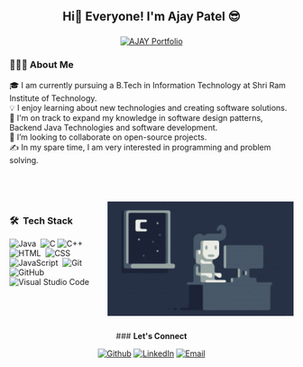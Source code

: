 <div align='right'>

</div>

<!-- WAKING HAND WITH GOOD TO HAVE YOU TEXT-->
<h2 align=center>Hi👋 Everyone! I'm Ajay Patel 😎</h2>

<div align='center'>

###

[![AJAY Portfolio](https://img.shields.io/badge/-My%20Portfolio-e4eff2?style=for-the-badge&logo=rss&logoColor=black)](https://ajaypatel-512.github.io/Personal_Portfolio/)

</div>

<!--ABOUT ME CODE-->
<h3 align="left">👨🏻‍💻  About Me</h3>
🎓  I am currently pursuing a B.Tech in Information Technology at Shri Ram Institute of Technology.<br>
💡  I enjoy learning about new technologies and creating software solutions.<br>
🌱  I'm on track to expand my knowledge in software design patterns, Backend Java Technologies and software development.<br>
👯 I’m looking to collaborate on open-source projects.<br>
✍️  In my spare time, I am very interested in programming and problem solving.<br>

<br><br><br>
<img alt="Night Coding" src="https://raw.githubusercontent.com/AVS1508/AVS1508/master/assets/Night-Coding.gif" width="330px" align="right"/>

### 🛠 &nbsp;Tech Stack

![Java](https://img.shields.io/badge/-Java-05122A?style=flat&logo=Java&logoColor=FFA518)&nbsp;
![C](https://img.shields.io/badge/-C-05122A?style=flat&logo=C&logoColor=A8B9CC)
![C++](https://img.shields.io/badge/-C++-05122A?style=flat&logo=C%2B%2B&logoColor=00599C)&nbsp;
![HTML](https://img.shields.io/badge/-HTML-05122A?style=flat&logo=HTML5)&nbsp;
![CSS](https://img.shields.io/badge/-CSS-05122A?style=flat&logo=CSS3&logoColor=1572B6)&nbsp;\
![JavaScript](https://img.shields.io/badge/-JavaScript-05122A?style=flat&logo=javascript)&nbsp;
![Git](https://img.shields.io/badge/-Git-05122A?style=flat&logo=git)
![GitHub](https://img.shields.io/badge/-GitHub-05122A?style=flat&logo=github)&nbsp;\
![Visual Studio Code](https://img.shields.io/badge/-Visual%20Studio%20Code-05122A?style=flat&logo=visual-studio-code&logoColor=007ACC)
<br><br>



<br> <br>
<div align='center'>
### <b>Let's Connect</b>
<!-- SOCAIL MEDIA HANDLES -->

[![Github](https://img.shields.io/badge/-Github-181717?style=for-the-badge&logo=Github&logoColor=white)](https://github.com/Ajaypatel-512)
[![LinkedIn](https://img.shields.io/badge/-LinkedIn-0077B5?style=for-the-badge&logo=LinkedIn&logoColor=white)](https://www.linkedin.com/in/ajay-patel-4934a9145/)
[![Email](https://img.shields.io/badge/Email-AjayPatelap1504@gmail.com-8e62f5?style=for-the-badge&logoColor=)](mailto:Ajaypatelap1504@gmail.com)
</div>

